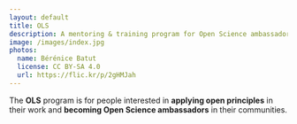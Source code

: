 ```yaml
---
layout: default
title: OLS
description: A mentoring & training program for Open Science ambassadors
image: /images/index.jpg
photos:
  name: Bérénice Batut
  license: CC BY-SA 4.0
  url: https://flic.kr/p/2gHMJah
---
```


The **OLS** program is for people interested in **applying open principles** in their work and **becoming Open Science ambassadors** in their communities.
